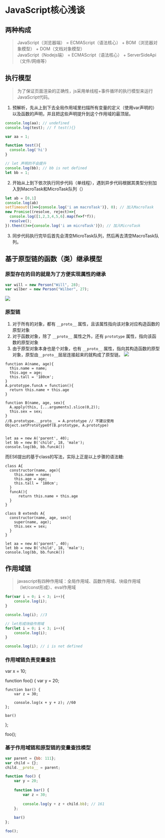 # JavaScript核心浅谈

## 两种构成
> JavaScript（浏览器端） = ECMAScript（语法核心） + BOM（浏览器对象模型） + DOM（文档对象模型）   
JavaScript（Nodejs端） = ECMAScript（语法核心） + ServerSideApi（文件/网络等）

## 执行模型
> 为了保证页面渲染的正确性，js采用单线程+事件循环的执行模型来运行JavaScript代码。

1. 预解析，先从上到下去全局作用域里扫描所有变量的定义（使用var声明的）以及函数的声明，并且把这些声明提升到这个作用域的最顶层。
```javascript
console.log(aa); // undefined
console.log(test); // f test(){}

var aa = 1;

function test(){
  console.log('hi')
}

// let 声明的不会提升
console.log(bb); // bb is not defined
let bb = 1;

```
2. 开始从上到下依次执行同步代码（单线程），遇到异步代码根据其类型分别加入到MacroTask和MicroTask队列（）
```javascript
let ab = [0,1]
console.log(ab)
setTimeout(()=>{console.log('i am macroTask')}, 0); // 加入MacroTask
new Promise((resolve, reject)=>{
  console.log([1,2,3,4,5,6].map(f=>f*f));
  resolve();
}).then(()=>{console.log('i am microTask')}); // 加入MicroTask
```
3. 同步代码执行完毕后首先会清空MicroTask队列，然后再去清空MacroTask队列。

## 基于原型链的函数（类）继承模型

### 原型存在的目的就是为了方便实现属性的继承

```javascript
var will = new Person("Will", 28);
var wilber = new Person("Wilber", 27);
```
![](https://images2015.cnblogs.com/blog/593627/201510/593627-20151030202438622-536991068.png)

### 原型链

1. 对于所有的对象，都有 `__proto__` 属性，且该属性指向该对象对应构造函数的原型对象   
2. 对于函数对象，除了 `__proto__` 属性之外，还有 `prototype` 属性，指向该函数的原型对象
3. 由于原型对象本身也是个对象，也有 `__proto__` 属性，指向其构造函数的原型对象，原型由`__proto__`层层连接起来的就构成了原型链。
![](https://images2015.cnblogs.com/blog/593627/201510/593627-20151030202435591-481237570.png)

```
function A(name, age){
  this.name = name;
  this.age = age;
  this.tall = '180cm';
}
A.prototype.funcA = function(){
  return this.name + this.age
}

function B(name, age, sex){
  A.apply(this, [...arguments].slice(0,2));
  this.sex = sex;
}
//B.prototype.__proto__ = A.prototype // 不建议使用
Object.setPrototypeOf(B.prototype, A.prototype)


let aa = new A('parent', 40);
let bb = new B('child', 18, 'male');
console.log(bb, bb.funcA())

```

而ES6提出的基于class的写法，实际上正是以上步骤的语法糖:
```
class A{
  constructor(name, age){
    this.name = name;
    this.age = age;
    this.tall = '180cm';
  }
  funcA(){
      return this.name + this.age
  }
}

class B extends A{
  constructor(name, age, sex){
    super(name, age);
    this.sex = sex;
  }
}

let aa = new A('parent', 40);
let bb = new B('child', 18, 'male');
console.log(bb, bb.funcA())
```

## 作用域链
> javascript有四种作用域：全局作用域、函数作用域、块级作用域（let/const形成）、eval作用域   

```javascript
for(var i = 0; i < 3; i++){
    console.log(i);
}

console.log(i); //3

// let形成块级作用域
for(let i = 0; i < 3; i++){
    console.log(i);
}

console.log(i); // i is not defined
```

### 作用域链负责变量查找

var x = 10;

function foo() {
    var y = 20;
    
    function bar() {
        var z = 30;
       
        console.log(x + y + z); //60
    };
    
    bar()
};

foo();

### 基于作用域链和原型链的变量查找模型

```javascript
var parent = {bb: 111};
var child = {};
child.__proto__ = parent;

function foo() {
    var y = 20;
    
    function bar() {
        var z = 30;
       
        console.log(y + z + child.bb); // 161
    };
    
    bar()
};

foo();
```





